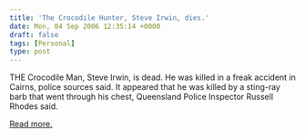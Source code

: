 ```yaml
---
title: 'The Crocodile Hunter, Steve Irwin, dies.'
date: Mon, 04 Sep 2006 12:35:14 +0000
draft: false
tags: [Personal]
type: post
---
```


THE Crocodile Man, Steve Irwin, is dead. He was killed in a freak accident in Cairns, police sources said. It appeared that he was killed by a sting-ray barb that went through his chest, Queensland Police Inspector Russell Rhodes said.

[Read more.](http://www.news.com.au/couriermail/story/0,23739,20349534-952,00.html)